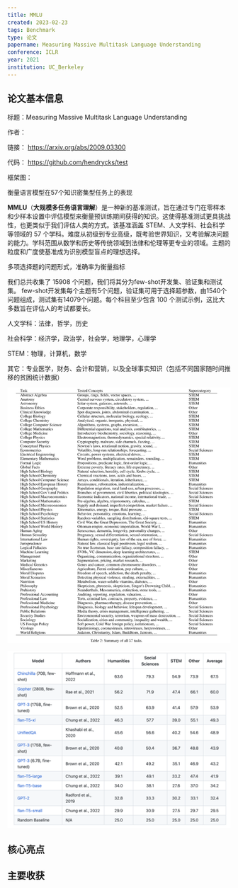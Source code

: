 ```yaml
---
title: MMLU
created: 2023-02-23
tags: Benchmark
type: 论文
papername: Measuring Massive Multitask Language Understanding
conference: ICLR
year: 2021
institution: UC_Berkeley
---
```


## 论文基本信息

标题：Measuring Massive Multitask Language Understanding

作者：

链接： https://arxiv.org/abs/2009.03300

代码： https://github.com/hendrycks/test

框架图：

衡量语言模型在57个知识密集型任务上的表现

**MMLU**（**大规模多任务语言理解**）是一种新的基准测试，旨在通过专门在零样本和少样本设置中评估模型来衡量预训练期间获得的知识。这使得基准测试更具挑战性，也更类似于我们评估人类的方式。该基准涵盖 STEM、人文学科、社会科学等领域的 57 个学科。难度从初级到专业高级，既考验世界知识，又考验解决问题的能力。学科范围从数学和历史等传统领域到法律和伦理等更专业的领域。主题的粒度和广度使基准成为识别模型盲点的理想选择。

多项选择题的问题形式，准确率为衡量指标

我们总共收集了 15908 个问题，我们将其分为few-shot开发集、验证集和测试集。 few-shot开发集每个主题有5个问题，验证集可用于选择超参数，由1540个问题组成，测试集有14079个问题。每个科目至少包含 100 个测试示例，这比大多数旨在评估人的考试都要长。

人文学科：法律，哲学，历史

社会科学：经济学，政治学，社会学，地理学，心理学

STEM：物理，计算机，数学

其它：专业医学，财务、会计和营销，以及全球事实知识（包括不同国家随时间推移的贫困统计数据）

![](img/Pasted%20image%2020230301141201.png)


![](img/Pasted%20image%2020230301151209.png)

## 核心亮点

## 主要收获

